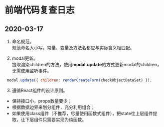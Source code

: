 # 前端代码复查日志

## 2020-03-17

1. 命名规范。  
规范命名大小写，常量、变量及方法名都应与实际含义相匹配。

2. modal更新。  
提取渲染children的方法，使用**modal.update**的方式更新modal的children，无需使用监听事件。
```jsx
 modal.update({ children: renderCreateForm(checkObjectDataSet) });
```

3. 遵循React组件的设计原则。  
- 保持接口小，props数量要少；
- 根据数据边界来划分组件，充分利用组合；
- 如果使用class组件（不推荐，尽量使用函数式组件），把state往上层组件提取，让下层组件只需要实现为纯函数。
